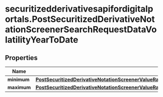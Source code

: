 # securitizedderivativesapifordigitalportals.PostSecuritizedDerivativeNotationScreenerSearchRequestDataVolatilityYearToDate

## Properties

Name | Type | Description | Notes
------------ | ------------- | ------------- | -------------
**minimum** | [**PostSecuritizedDerivativeNotationScreenerValueRangesGetRequestDataKeyFiguresSidewaysYieldAnnualizedMinimum**](PostSecuritizedDerivativeNotationScreenerValueRangesGetRequestDataKeyFiguresSidewaysYieldAnnualizedMinimum.md) |  | [optional] 
**maximum** | [**PostSecuritizedDerivativeNotationScreenerValueRangesGetRequestDataKeyFiguresSidewaysYieldRelativeMaximum**](PostSecuritizedDerivativeNotationScreenerValueRangesGetRequestDataKeyFiguresSidewaysYieldRelativeMaximum.md) |  | [optional] 


